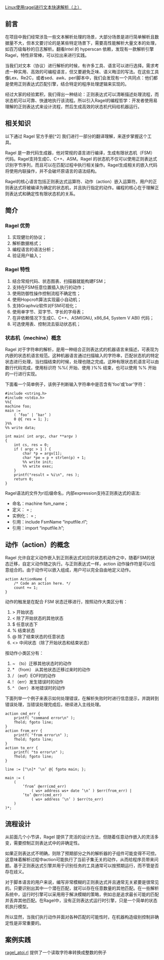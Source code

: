 [Linux使用ragel进行文本快速解析（上）](https://blog.csdn.net/stayneckwind2/java/article/details/89285762)

## 前言

在项目中我们经常涉及一些文本解析处理的场景，大部分场景是进行简单解析且数据量不大，但本文要讨论的是某些特定场景下，需要高性能解析大量文本的处理，如百万级每秒的日志解析。翻看Intel 的 hyperscan 依赖，发现有一款解析引擎Ragel，特性非常棒，可以拉出来进行实践。

当我们对文本（协议）进行解析的时候，有许多工具、语言可以进行选择。需求考虑一种实用、高效的可编程语言，但又要避免乏味、语义晦涩的写法。在这些工具像Lex、Re2C，或者sed、awk、perl脚本中，我们会发现有一个共同点：他们都是使用正则表达式匹配引擎，结合特定的程序处理逻辑来实现的。

经过大家的经验累积，我们得出一种结论：正则表达式可以清晰描述处理流程，而状态机可以可靠、快速地执行该流程。所以引入Ragel的编程哲学：开发者使用易理解的正则表达式来设计流程，然后生成高效的状态机代码给机器运行。

## 相关知识

以下通过 Ragel 官方手册[^2] 我们进行一部分的翻译理解，来逐步掌握这个工具。

Ragel 是一款代码生成器，他对常规的语言进行编译，生成有限状态机（FSM）代码。Ragel支持生成C、C++、ASM。Ragel 的状态机不仅可以使用正则表达式识别字节序列，而且可以在匹配过程中执行相关操作。Ragel生成相关的嵌入代码将使用内联操作，并不会破坏原语言的语法结构。

Ragel的核心语言包括正则表达式运算符、动作（action）嵌入运算符。用户的正则表达式将被编译为确定的状态机，并且执行指定的动作。编程的核心在于理解正则表达式和确定性有限状态机的关系。

## 简介

### Ragel 优势

1. 实现健壮的协议；
1. 解析数据格式；
1. 编程语言的语法分析；
1. 验证用户输入；

### Ragel 特性

1. 结合常规代码、状态图表、扫描器就能构建FSM；
1. 支持在FSM任意位置插入执行的动作；
1. 使用防御性操作控制流程不确定性；
1. 使用Hopcroft算法实现最小自动机；
1. 支持Graphviz软件对FSM可视化；
1. 使用单字节、双字节、字长的字母表；
1. 在非依赖情况下生成C、C++、ASM(GNU, x86_64, System V ABI) 代码；
1. 可选使用表、控制流去驱动状态机；

### 状态机（mechine）概念

Ragel 对于字符串的解析，是用一种结合正则表达式的机器语言来描述，可表现为内嵌的状态机语言规范。这种机器语言通过扫描输入的字符串，匹配状态机的特定状态进行处理，当扫描结束的时候，处理也随之完成。这种有限状态机语言可以由数行代码完成，使用标识符 %%{ 开始、使用 }%% 结束，也可以使用 %% 开始的一行进行实现。

下面看一个简单例子，该例子判断输入字符串中是否含有’foo’或’bar’字符：

```rl
#include <string.h>
#include <stdio.h>
%%{
machine foo;
main :=
	( ’foo’ | ’bar’ )
	0 @{ res = 1; };
}%%
%% write data;

int main( int argc, char **argv )
{
	int cs, res = 0;
	if ( argc > 1 ) {
		char *p = argv[1];
		char *pe = p + strlen(p) + 1;
		%% write init;
		%% write exec;
	}
	printf("result = %i\n", res );
	return 0;
}
```

Ragel语法的文件为rl后缀命名，内部expression支持正则表达式的语法:

- 命名：machine fsm_name；
- 定义： = ;
- 实例化： = ;
- 引用：include FsmName “inputfile.rl”;
- 引用：import “inputfile.h”;

## 动作（action）的概念

Ragel 允许自定义动作嵌入到正则表达式对应的状态机动作之中，随着FSM的状态迁移，自定义动作随之执行。与正则表达式一样，action 动作操作符是可以任意组合的。由于动作可以嵌入组成，用户可以完全自由地定义动作。

```rl
action ActionName {
	/* Code an action here. */
    count += 1;
}
```

动作的触发是在配合 FSM 状态迁移进行，按照动作大类区分有：

1. \> 开始状态
1. \< 除了开始状态的其他状态
1. \$ 任意状态下
1. \% 结束状态
1. \@ 除了结束状态的任意状态
1. \<> 中间状态（除了开始状态和结束状态）

按动作小类区分有：

1. \~ （to）迁移其他状态时的动作
1. \* （from） 从其他状态迁移过来时的动作
1. \/ （eof）EOF时的动作
1. \! （err）发生错误时的动作
1. \^ （lerr）本地错误时的动作

下面列举一个例子来表示如何处理错误，在解析失败时时进行信息提示，并跳转到错误处理，当错误处理完成后，继续进入主线处理。

```rl
action cmd_err {
    printf( "command error\n" );
    fhold; fgoto line;
}
action from_err {
    printf( "from error\n" );
    fhold; fgoto line;
}
action to_err {
    printf( "to error\n" );
    fhold; fgoto line;
}

line := [^\n]* ’\n’ @{ fgoto main; };

main := (
    (
        ’from’ @err(cmd_err)
            ( ws+ address ws+ date ’\n’ ) $err(from_err) |
        ’to’ @err(cmd_err)
            ( ws+ address ’\n’ ) $err(to_err)
    )
)*;
```

## 流程设计

从前面几个小节讲，Ragel 提供了灵活的设计方法，但随着任意动作嵌入的灵活多变，需要控制正则表达式中的非确定性。

如果正则表达式不明确，则除了预期部分之外的解析器的子组件可能变得不可控。这意味着解析过程中action可能执行了当前子集无关的动作，从而给程序员带来问题。基于正则表达式引擎并用于识别任务的工具通常可以按预期运行，而不管是否存在歧义。

对于脚本语言的用户来说，编写非常模糊的正则表达式并且通常无关紧要是很常见的。只要识别出其中一个潜在匹配，就可以存在任意数量的其他匹配。在一些解析系统中，运行时引擎可以采用用于解决模糊的策略，例如总是追求最长可能的匹配并丢弃其他匹配。在Ragel中，没有正则表达式运行时引擎，只是一个简单的状态机执行模型。

所以显然，当我们执行动作并面对各种匹配的可能性时，在机器构造级别控制非确定性是非常重要的。

## 案例实践

[ragel_atoi.rl](ragel_atoi.rl) 提供了一个读取字符串转换成整数的例子
